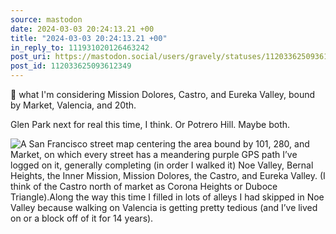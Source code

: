 ```yaml
---
source: mastodon
date: 2024-03-03 20:24:13.21 +00
title: "2024-03-03 20:24:13.21 +00"
in_reply_to: 111931020126463242
post_uri: https://mastodon.social/users/gravely/statuses/112033625093612349
post_id: 112033625093612349
---
```

🏁 what I'm considering Mission Dolores, Castro, and Eureka Valley, bound by Market, Valencia, and 20th.

Glen Park next for real this time, I think. Or Potrero Hill. Maybe both.


![A San Francisco street map centering the area bound by 101, 280, and Market, on which every street has a meandering purple GPS path I’ve logged on it, generally completing (in order I walked it) Noe Valley, Bernal Heights, the Inner Mission, Mission Dolores, the Castro, and Eureka Valley. (I think of the Castro north of market as Corona Heights or Duboce Triangle).Along the way this time I filled in lots of alleys I had skipped in Noe Valley because walking on Valencia is getting pretty tedious (and I’ve lived on or a block off of it for 14 years).](/images/112033624835239123.png)

